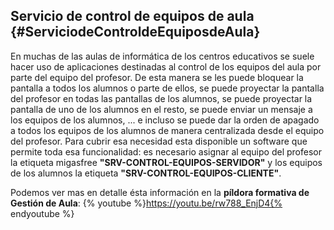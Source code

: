 ## **Servicio de control de equipos de aula** {#ServiciodeControldeEquiposdeAula}

En muchas de las aulas de informática de los centros educativos se suele hacer uso de aplicaciones destinadas al control de los equipos del aula por parte del equipo del profesor.  De esta manera se les puede bloquear la pantalla a todos los alumnos o parte de ellos, se puede proyectar la pantalla del profesor en todas las pantallas de los alumnos, se puede proyectar la pantalla de uno de los alumnos en el resto, se puede enviar un mensaje a los equipos de los alumnos, ... e incluso se puede dar la orden de apagado a todos los equipos de los alumnos de manera centralizada desde el equipo del profesor.  Para cubrir esa necesidad esta disponible un software que permite toda esa funcionalidad: es necesario asignar al equipo del profesor la etiqueta migasfree **"SRV-CONTROL-EQUIPOS-SERVIDOR"** y los equipos de los alumnos la etiqueta **"SRV-CONTROL-EQUIPOS-CLIENTE"**.

Podemos ver mas en detalle ésta información en la **píldora formativa de Gestión de Aula**: {% youtube %}https://youtu.be/rw788_EnjD4{% endyoutube %}